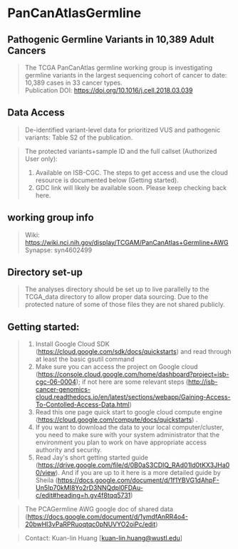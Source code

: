 # PanCanAtlasGermline #

## Pathogenic Germline Variants in 10,389 Adult Cancers ## 
>The TCGA PanCanAtlas germline working group is investigating germline variants in the largest sequencing cohort of cancer to date: 10,389 cases in 33 cancer types.     
>Publication DOI: https://doi.org/10.1016/j.cell.2018.03.039

## Data Access ##
>De-identified variant-level data for prioritized VUS and pathogenic variants: Table S2 of the publication.

>The protected variants+sample ID and the full callset (Authorized User only):
>1) Available on ISB-CGC. The steps to get access and use the cloud resource is documented below (Getting started).
>2) GDC link will likely be available soon. Please keep checking back here.

## working group info ##
>Wiki: https://wiki.nci.nih.gov/display/TCGAM/PanCanAtlas+Germline+AWG 
>Synapse: syn4602499  

## Directory set-up ##
> The analyses directory should be set up to live parallelly to the TCGA_data directory to allow proper data sourcing. Due to the protected nature of some of those files they are not shared publicly. 

## Getting started: ##  
>1) Install Google Cloud SDK (https://cloud.google.com/sdk/docs/quickstarts) and read through at least the basic gsutil command 
>2) Make sure you can access the project on Google cloud (https://console.cloud.google.com/home/dashboard?project=isb-cgc-06-0004); if not here are some relevant steps (http://isb-cancer-genomics-cloud.readthedocs.io/en/latest/sections/webapp/Gaining-Access-To-Contolled-Access-Data.html)  
>3) Read this one page quick start to google cloud compute engine (https://cloud.google.com/compute/docs/quickstarts) . 
>4) If you want to download the data to your local computer/cluster, you need to make sure with your system administrator that the environment you plan to work on have appropriate access authority and security.  
>5) Read Jay's short getting started guide (https://drive.google.com/file/d/0B0aS3CDIQ_RAd01ld0tKX3JHa00/view). And if you are up to it here is a more detailed guide by Sheila (https://docs.google.com/document/d/1f1YBVG1dAhpF-Un5lp70kMI8Yo2rD3NNQdpl0FDAu-c/edit#heading=h.gv4f8tqq5731)  

>The PCAGermline AWG google doc of shared data (https://docs.google.com/document/d/1ymdfAnRR4o4-20bwHI3vPaRPRuoqtqc0pNUVYO2oiPc/edit) 

> Contact: Kuan-lin Huang [kuan-lin.huang@wustl.edu]
